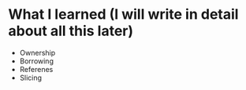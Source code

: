# What I learned (I will write in detail about all this later)
- Ownership
- Borrowing
- Referenes
- Slicing
